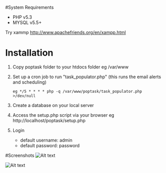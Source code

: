 #System Requirements
- PHP v5.3
- MYSQL v5.5+

Try xammp http://www.apachefriends.org/en/xampp.html

# Installation 
1. Copy poptask folder to your htdocs folder eg /var/www
2. Set up a cron job to run "task_populator.php" (this runs the email alerts and scheduling)

   ```eg */5 * * * * php -q /var/www/poptask/task_populator.php >/dev/null```
3. Create a database on your local server
4. Access the setup.php script via your browser eg http://localhost/poptask/setup.php
5. Login 
   * default username: admin 
   * default password: password

#Screenshots
![Alt text](poptask1.png?raw=true "Main working screen")

![Alt text](poptask2.png?raw=true "Edit and add events")
